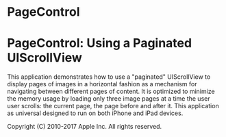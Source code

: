 # PageControl
# PageControl: Using a Paginated UIScrollView

This application demonstrates how to use a "paginated" UIScrollView to display pages of images in a horizontal fashion as a mechanism for navigating between different pages of content.  It is optimized to minimize the memory usage by loading only three image pages at a time the user user scrolls: the current page, the page before and after it.
This application as universal designed to run on both iPhone and iPad devices.



Copyright (C) 2010-2017 Apple Inc. All rights reserved.
